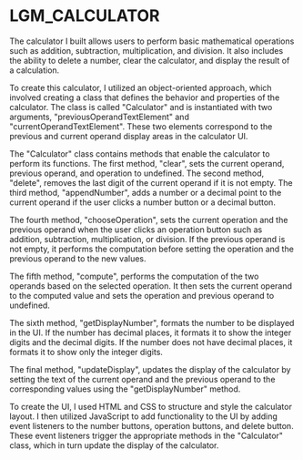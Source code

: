 # LGM_CALCULATOR
The calculator I built allows users to perform basic mathematical operations such as addition, subtraction, multiplication, and division. It also includes the ability to delete a number, clear the calculator, and display the result of a calculation.

To create this calculator, I utilized an object-oriented approach, which involved creating a class that defines the behavior and properties of the calculator. The class is called "Calculator" and is instantiated with two arguments, "previousOperandTextElement" and "currentOperandTextElement". These two elements correspond to the previous and current operand display areas in the calculator UI.

The "Calculator" class contains methods that enable the calculator to perform its functions. The first method, "clear", sets the current operand, previous operand, and operation to undefined. The second method, "delete", removes the last digit of the current operand if it is not empty. The third method, "appendNumber", adds a number or a decimal point to the current operand if the user clicks a number button or a decimal button.

The fourth method, "chooseOperation", sets the current operation and the previous operand when the user clicks an operation button such as addition, subtraction, multiplication, or division. If the previous operand is not empty, it performs the computation before setting the operation and the previous operand to the new values.

The fifth method, "compute", performs the computation of the two operands based on the selected operation. It then sets the current operand to the computed value and sets the operation and previous operand to undefined.

The sixth method, "getDisplayNumber", formats the number to be displayed in the UI. If the number has decimal places, it formats it to show the integer digits and the decimal digits. If the number does not have decimal places, it formats it to show only the integer digits.

The final method, "updateDisplay", updates the display of the calculator by setting the text of the current operand and the previous operand to the corresponding values using the "getDisplayNumber" method.

To create the UI, I used HTML and CSS to structure and style the calculator layout. I then utilized JavaScript to add functionality to the UI by adding event listeners to the number buttons, operation buttons, and delete button. These event listeners trigger the appropriate methods in the "Calculator" class, which in turn update the display of the calculator.
